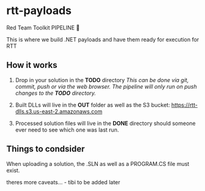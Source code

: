 # rtt-payloads
Red Team Toolkit PIPELINE :rocket:

This is where we build .NET payloads and have them ready for execution for RTT

## How it works

1. Drop in your solution in the **TODO** directory
    *This can be done via git, commit, push or via the web browser.*
    *The pipeline will only run on push changes to the **TODO** directory.*

2. Built DLLs will live in the **OUT** folder as well as the S3 bucket: https://rtt-dlls.s3.us-east-2.amazonaws.com

3. Processed solution files will live in the **DONE** directory should someone ever need to see which one was last run.


## Things to condsider
When uploading a solution, the .SLN as well as a PROGRAM.CS file must exist.

theres more caveats... - tibi
to be added later
